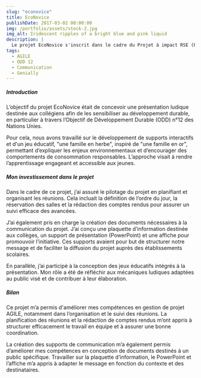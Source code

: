 ```yaml
---
slug: "econovice"
title: EcoNovice
publishDate: 2017-03-02 00:00:00
img: /portfolio/assets/stock-2.jpg
img_alt: Iridescent ripples of a bright blue and pink liquid
description: |
  Le projet EcoNovice s'inscrit dans le cadre du Projet à impact RSE (PAIRSE) de 2ème année de classe préparatoire à l'ESIEA.
tags:
  - AGILE
  - ODD 12
  - Communication
  - Genially
---
```


##### Introduction
L’objectif du projet EcoNovice était de concevoir une présentation ludique destinée aux collégiens afin de les sensibiliser au développement durable, en particulier à travers l’Objectif de Développement Durable (ODD) n°12 des Nations Unies.

Pour cela, nous avons travaillé sur le développement de supports interactifs et d'un jeu éducatif, "une famille en herbe", inspiré de "une famille en or", permettant d’expliquer les enjeux environnementaux et d’encourager des comportements de consommation responsables. L’approche visait à rendre l’apprentissage engageant et accessible aux jeunes.

##### Mon investissement dans le projet
Dans le cadre de ce projet, j’ai assuré le pilotage du projet en planifiant et organisant les réunions. Cela incluait la définition de l’ordre du jour, la réservation des salles et la rédaction des comptes rendus pour assurer un suivi efficace des avancées.

J’ai également pris en charge la création des documents nécessaires à la communication du projet. J’ai conçu une plaquette d’information destinée aux collèges, un support de présentation (PowerPoint) et une affiche pour promouvoir l’initiative. Ces supports avaient pour but de structurer notre message et de faciliter la diffusion du projet auprès des établissements scolaires.

En parallèle, j’ai participé à la conception des jeux éducatifs intégrés à la présentation. Mon rôle a été de réfléchir aux mécaniques ludiques adaptées au public visé et de contribuer à leur élaboration.

##### Bilan
Ce projet m’a permis d'améliorer mes compétences en gestion de projet AGILE, notamment dans l’organisation et le suivi des réunions. La planification des réunions  et la rédaction de comptes rendus m’ont appris à structurer efficacement le travail en équipe et à assurer une bonne coordination.

La création des supports de communication m’a également permis d’améliorer mes compétences en conception de documents destinés à un public spécifique. Travailler sur la plaquette d’information, le PowerPoint et l’affiche m’a appris à adapter le message en fonction du contexte et des destinataires.
